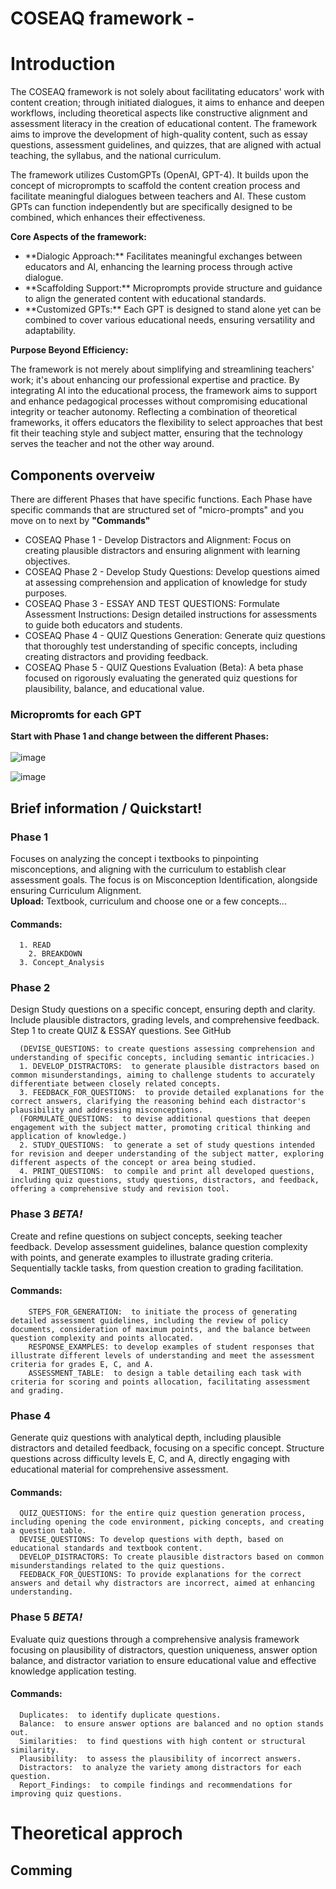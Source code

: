 # COSEAQ framework - 

# Introduction

The COSEAQ framework is not solely about facilitating educators' work with content creation; through initiated dialogues, it aims to enhance and deepen workflows, including theoretical aspects like constructive alignment and assessment literacy in the creation of educational content. The framework aims to improve the development of high-quality content, such as essay questions, assessment guidelines, and quizzes, that are aligned with actual teaching, the syllabus, and the national curriculum.

The framework utilizes CustomGPTs (OpenAI, GPT-4). It builds upon the concept of microprompts to scaffold the content creation process and facilitate meaningful dialogues between teachers and AI. These custom GPTs can function independently but are specifically designed to be combined, which enhances their effectiveness.

**Core Aspects of the framework:**
<ul>
      <li>**Dialogic Approach:** Facilitates meaningful exchanges between educators and AI, enhancing the learning process through active dialogue.</li>
      <li>**Scaffolding Support:** Microprompts provide structure and guidance to align the generated content with educational standards.</li>
      <li>**Customized GPTs:** Each GPT is designed to stand alone yet can be combined to cover various educational needs, ensuring versatility and adaptability.</li>
</ul>

**Purpose Beyond Efficiency:**

The framework is not merely about simplifying and streamlining teachers' work; it's about enhancing our professional expertise and practice. By integrating AI into the educational process, the framework aims to support and enhance pedagogical processes without compromising educational integrity or teacher autonomy. Reflecting a combination of theoretical frameworks, it offers educators the flexibility to select approaches that best fit their teaching style and subject matter, ensuring that the technology serves the teacher and not the other way around.


## Components overveiw
 
There are different Phases that have specific functions. Each Phase have specific commands that are structured set of "micro-prompts" and you move on to next by **"Commands"** 
<ul>
  <li>COSEAQ Phase 1 - Develop Distractors and Alignment: Focus on creating plausible distractors and ensuring alignment with learning objectives.</li>
  <li>COSEAQ Phase 2 - Develop Study Questions: Develop questions aimed at assessing comprehension and application of knowledge for study purposes.</li>
  <li>COSEAQ Phase 3 - ESSAY AND TEST QUESTIONS: Formulate Assessment Instructions: Design detailed instructions for assessments to guide both educators and students.</li>
  <li>COSEAQ Phase 4 - QUIZ Questions Generation: Generate quiz questions that thoroughly test understanding of specific concepts, including creating distractors and providing feedback.</li>
  <li>COSEAQ Phase 5 - QUIZ Questions Evaluation (Beta): A beta phase focused on rigorously evaluating the generated quiz questions for plausibility, balance, and educational value.</li>
</ul>

### Micropromts for each GPT



**Start with **Phase 1** and change between the different Phases:**   
<br>![image](https://github.com/tikankika/Generate-Questions-for-Essay-and-Quiz---Theoretical-approach/assets/163601082/365b9a7a-5959-4964-bf6a-bf83a27db62a) </br>


![image](https://github.com/tikankika/Generate-Questions-for-Essay-and-Quiz---Theoretical-approach/assets/163601082/7188e394-fa1f-4434-b2f4-17f5bb1af62a)


## Brief information / Quickstart!

### **Phase 1** 
Focuses on analyzing the concept i textbooks to pinpointing misconceptions, and aligning with the curriculum to establish clear assessment goals. The focus is on Misconception Identification, alongside ensuring Curriculum Alignment.
<br> **Upload:** Textbook, curriculum and choose one or a few concepts... <br/> 
#### Commands: 
      1. READ 
    	2. BREAKDOWN 
      3. Concept_Analysis
       
  

 
### Phase 2 
Design Study questions on a specific concept, ensuring depth and clarity. Include plausible distractors, grading levels, and comprehensive feedback. Step 1 to create QUIZ & ESSAY questions. See GitHub
    
      (DEVISE_QUESTIONS: to create questions assessing comprehension and understanding of specific concepts, including semantic intricacies.)
      1. DEVELOP_DISTRACTORS:  to generate plausible distractors based on common misunderstandings, aiming to challenge students to accurately differentiate between closely related concepts.
      3. FEEDBACK_FOR_QUESTIONS:  to provide detailed explanations for the correct answers, clarifying the reasoning behind each distractor's plausibility and addressing misconceptions.
      (FORMULATE_QUESTIONS:  to devise additional questions that deepen engagement with the subject matter, promoting critical thinking and application of knowledge.)
      2. STUDY_QUESTIONS:  to generate a set of study questions intended for revision and deeper understanding of the subject matter, exploring different aspects of the concept or area being studied.
      4. PRINT_QUESTIONS:  to compile and print all developed questions, including quiz questions, study questions, distractors, and feedback, offering a comprehensive study and revision tool.
    


### Phase 3 *BETA!*
Create and refine questions on subject concepts, seeking teacher feedback. Develop assessment guidelines, balance question complexity with points, and generate examples to illustrate grading criteria. Sequentially tackle tasks, from question creation to grading facilitation.
#### Commands:
        STEPS_FOR_GENERATION:  to initiate the process of generating detailed assessment guidelines, including the review of policy documents, consideration of maximum points, and the balance between question complexity and points allocated.
        RESPONSE_EXAMPLES: to develop examples of student responses that illustrate different levels of understanding and meet the assessment criteria for grades E, C, and A.        
        ASSESSMENT_TABLE:  to design a table detailing each task with criteria for scoring and points allocation, facilitating assessment and grading.

### Phase 4
Generate quiz questions with analytical depth, including plausible distractors and detailed feedback, focusing on a specific concept. Structure questions across difficulty levels E, C, and A, directly engaging with educational material for comprehensive assessment.


#### Commands:
      QUIZ_QUESTIONS: for the entire quiz question generation process, including opening the code environment, picking concepts, and creating a question table.
      DEVISE_QUESTIONS: To develop questions with depth, based on educational standards and textbook content.
      DEVELOP_DISTRACTORS: To create plausible distractors based on common misunderstandings related to the quiz questions.
      FEEDBACK_FOR_QUESTIONS: To provide explanations for the correct answers and detail why distractors are incorrect, aimed at enhancing understanding.
    

### Phase 5 *BETA!*
Evaluate quiz questions through a comprehensive analysis framework focusing on plausibility of distractors, question uniqueness, answer option balance, and distractor variation to ensure educational value and effective knowledge application testing.
#### Commands:

      Duplicates:  to identify duplicate questions.
      Balance:  to ensure answer options are balanced and no option stands out.
      Similarities:  to find questions with high content or structural similarity.
      Plausibility:  to assess the plausibility of incorrect answers.
      Distractors:  to analyze the variety among distractors for each question.
      Report_Findings:  to compile findings and recommendations for improving quiz questions.


# Theoretical approch 

## Comming
